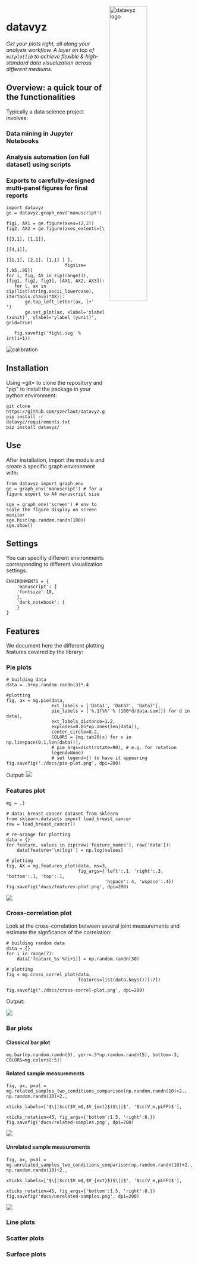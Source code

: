 <div><img src="https://github.com/yzerlaut/datavyz/raw/master/docs/logo.png" alt="datavyz logo" width="45%" align="right" style="margin-left: 10px"></div>

# datavyz

*Get your plots right, all along your analysis workflow. A layer on top of `matplotlib` to achieve flexible & high-standard data visualization across different mediums.*



## Overview: a quick tour of the functionalities

Typically a data science project involves:

### Data mining in Jupyter Notebooks

### Analysis automation (on full dataset) using scripts

### Exports to carefully-designed multi-panel figures for final reports

```
import datavyz
ge = datavyz.graph_env('manuscript')

fig1, AX1 = ge.figure(axes=(2,2))
fig2, AX2 = ge.figure(axes_extents=[\
                                   [[3,1], [1,1]],
                                   [[4,1]],
                                   [[1,1], [2,1], [1,1] ] ],
                      figsize=[.95,.95])
for i, fig, AX in zip(range(3), [fig1, fig2, fig3], [AX1, AX2, AX3]):
   for l, ax in zip(list(string.ascii_lowercase), itertools.chain(*AX)):
       ge.top_left_letter(ax, l+'     ')
       ge.set_plot(ax, xlabel='xlabel (xunit)', ylabel='ylabel (yunit)', grid=True)

   fig.savefig('fig%i.svg' % int(i+1))
```

![calibration](docs/calibration.svg)


## Installation

Using =git= to clone the repository and "pip" to install the package in your python environment:

```
git clone https://github.com/yzerlaut/datavyz.git
pip install -r datavyz/requirements.txt
pip install datavyz/
```


## Use

After installation, import the module and create a specific graph environment with:

```
from datavyz import graph_env
ge = graph_env('manuscript') # for a figure export to A4 manuscript size
```

```
sge = graph_env('screen') # env to scale the figure display on screen monitor
sge.hist(np.random.randn(100))
sge.show()
```

## Settings

You can specifiy different environments corresponding to different visualization settings. 
```
ENVIRONMENTS = {
    'manuscript': {
	'fontsize':10,
    },
    'dark_notebook': {
    }
}
```

## Features

We document here the different plotting features covered by the library:

### Pie plots


```
# building data
data = .5+np.random.randn(3)*.4

#plotting
fig, ax = mg.pie(data,
				 ext_labels = ['Data1', 'Data2', 'Data3'],
				 pie_labels = ['%.1f%%' % (100*d/data.sum()) for d in data],
				 ext_labels_distance=1.2,
				 explodes=0.05*np.ones(len(data)),
				 center_circle=0.2,
				 COLORS = [mg.tab20(x) for x in np.linspace(0,1,len(data))],
				 # pie_args=dict(rotate=90), # e.g. for rotation
				 legend=None) 
				 # set legend={} to have it appearing
fig.savefig('./docs/pie-plot.png', dpi=200)
```
Output:
![](docs/pie-plot.png)

### Features plot

```
mg = .)

# data: breast cancer dataset from sklearn
from sklearn.datasets import load_breast_cancer
raw = load_breast_cancer()

# re-arange for plotting
data = {}
for feature, values in zip(raw['feature_names'], raw['data']):
	data[feature+'\n(log)'] = np.log(values)

# plotting
fig, AX = mg.features_plot(data, ms=3,
						   fig_args={'left':.1, 'right':.3, 'bottom':.1, 'top':.1,
									 'hspace':.4, 'wspace':.4})
fig.savefig('docs/features-plot.png', dpi=200)
```
![](docs/features-plot.png)

### Cross-correlation plot

Look at the cross-correlation between several joint measurements and estimate the signficance of the correlation:
```
# building random data
data = {}
for i in range(7):
	data['feature_%s'%(i+1)] = np.random.randn(30)

# plotting
fig = mg.cross_correl_plot(data,
						   features=list(data.keys())[:7])

fig.savefig('./docs/cross-correl-plot.png', dpi=200)
```
Output:

![](docs/cross-correl-plot.png)

### Bar plots

#### Classical bar plot

```
mg.bar(np.random.randn(5), yerr=.3*np.random.randn(5), bottom=-3, COLORS=mg.colors[:5])
```

#### Related sample measurements
```
fig, ax, pval = mg.related_samples_two_conditions_comparison(np.random.randn(10)+2., np.random.randn(10)+2.,
															 xticks_labels=['$\||$cc($V_m$,$V_{ext}$)$\||$', '$cc(V_m,pLFP)$'],
															 xticks_rotation=45, fig_args={'bottom':1.5, 'right':8.})
fig.savefig('docs/related-samples.png', dpi=200)
```

![](docs/related-samples.png)

#### Unrelated sample measurements
```
fig, ax, pval = mg.unrelated_samples_two_conditions_comparison(np.random.randn(10)+2., np.random.randn(10)+2.,
															   xticks_labels=['$\||$cc($V_m$,$V_{ext}$)$\||$', '$cc(V_m,pLFP)$'],
															   xticks_rotation=45, fig_args={'bottom':1.5, 'right':8.})
fig.savefig('docs/unrelated-samples.png', dpi=200)
```

![](docs/unrelated-samples.png)

### Line plots



### Scatter plots
### Surface plots
